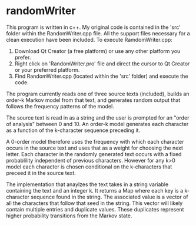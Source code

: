 # randomWriter

This program is written in c++. My original code is contained in the 'src' folder within the RandomWriter.cpp file.
All the support files necessary for a clean execution have been included. To execute RamdomWriter.cpp: 

1. Download Qt Creator (a free platform) or use any other platform you prefer.
2. Right click on 'RandomWriter.pro' file and direct the cursor to Qt Creator or your preferred platform.
3. Find RandomWriter.cpp (located within the 'src' folder) and execute the code.

The program currently reads one of three source texts (included), builds an order-k Markov model from that text, and generates random output that follows the frequency patterns of the model.

The source text is read in as a string and the user is prompted for an "order of analysis" between 0 and 10. An order-k 
model generates each character as a function of the k-character sequence preceding it.

A 0-order model therefore uses the frequency with which each character occurs in the source text and uses that as a weight 
for choosing the next letter. Each character in the randomly generated text occurs with a fixed probablility independent 
of previous characters. However for any k>0 model each character is chosen conditional on the k-characters that preceed 
it in the source text. 

The implementation that anaylzes the text takes in a string variable containing the text and an integer k. It returns a Map 
where each key is a k-character sequence found in the string. The associated value is a vector of all the characters that 
follow that seed in the string. This vector will likely contain multiple entries and duplicate values. These duplicates 
represent higher probability transitions from the Markov state.
